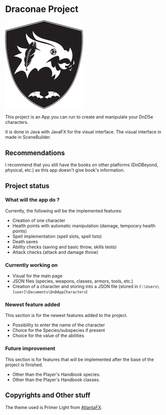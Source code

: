 # Draconae Project

<img src="src/main/resources/com/nightbreeze/images/logo-DnDCharacterApp.svg" width="250" alt="Logo">

This project is an App you can run to create and manipulate your DnD5e characters.

It is done in Java with JavaFX for the visual interface.
The visual interface in made in SceneBuilder.

## Recommendations

I recommend that you still have the books on other platforms (DnDBeyond, physical, etc.) as this app doesn't give book's information.

## Project status

### What will the app do ?

Currently, the following will be the implemented features:

- Creation of one character
- Health points with automatic manipulation (damage, temporary health points)
- Spell implementation (spell slots, spell lists)
- Death saves
- Ability checks (saving and basic throw, skills tests)
- Attack checks (attack and damage throw)

### Currently working on

- Visual for the main page
- JSON files (species, weapons, classes, armors, tools, etc.)
- Creation of a character and storing into a JSON file (stored in `C:\Users\[user]\Documents\DnDAppCharacters`)

### Newest feature added

This section is for the newest features added to the project.

- Possibility to enter the name of the character
- Choice for the Species/subspecies if present
- Choice for the value of the abilities

### Future improvement

This section is for features that will be implemented after the base of the project is finished.

- Other than the Player's Handbook species.
- Other than the Player's Handbook classes.

## Copyrights and Other stuff

The theme used is Primer Light from [AtlantaFX](https://mkpaz.github.io/atlantafx/).
